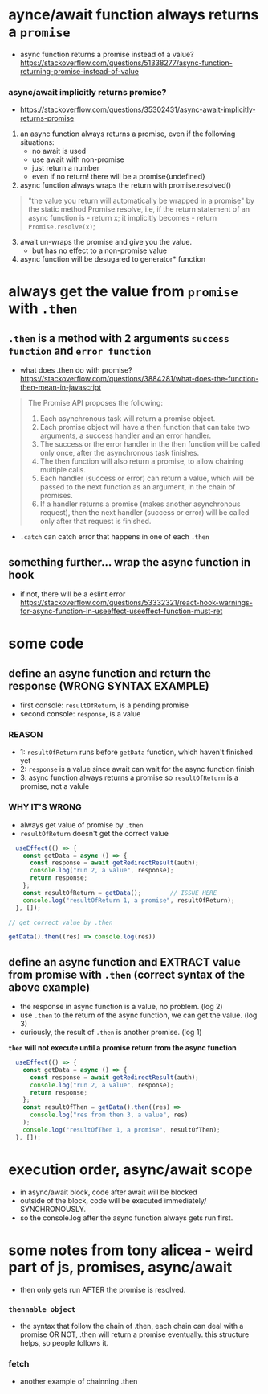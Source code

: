 # aynce/await function always returns a `promise`
- async function returns a promise instead of a value? <br/>
https://stackoverflow.com/questions/51338277/async-function-returning-promise-instead-of-value

### async/await implicitly returns promise?
- https://stackoverflow.com/questions/35302431/async-await-implicitly-returns-promise

1. an async function always returns a promise, even if the following situations:
    - no await is used
    - use await with non-promise
    - just return a number
    - even if no return! there will be a promise{undefined}
2. async function always wraps the return with promise.resolved()

> "the value you return will automatically be wrapped in a promise" by the static method Promise.resolve, i.e, if the return statement of an async function is - return x; it implicitly becomes - return `Promise.resolve(x)`;


3. await un-wraps the promise and give you the value.
    - but has no effect to a non-promise value
4. async function will be desugared to generator* function

# always get the value from `promise` with `.then`

## `.then` is a method with 2 arguments `success function` and `error function`
- what does .then do with promise?        
https://stackoverflow.com/questions/3884281/what-does-the-function-then-mean-in-javascript
> The Promise API proposes the following:
> 1. Each asynchronous task will return a promise object.          <br/> 
> 2. Each promise object will have a then function that can take two arguments, a success handler and an error handler. <br/>
> 3. The success or the error handler in the then function will be called only once, after the asynchronous task finishes.  <br/>
> 4. The then function will also return a promise, to allow chaining multiple calls.  <br/>
> 5. Each handler (success or error) can return a value, which will be passed to the next function as an argument, in the chain of promises.  <br/>
> 6. If a handler returns a promise (makes another asynchronous request), then the next handler (success or error) will be called only after that request is finished.

- `.catch` can catch error that happens in one of each `.then`

## something further... wrap the async function in hook 
- if not, there will be a eslint error    
https://stackoverflow.com/questions/53332321/react-hook-warnings-for-async-function-in-useeffect-useeffect-function-must-ret

# some code

## define an async function and return the response (WRONG SYNTAX EXAMPLE)
- first console: `resultOfReturn`, is a pending promise
- second console: `response`, is a value

### REASON
- 1: `resultOfReturn` runs before `getData` function, which haven't finished yet
- 2: `response` is a value since await can wait for the async function finish
- 3: async function always returns a promise so `resultOfReturn` is a promise, not a valule

### WHY IT'S WRONG
- always get value of promise by `.then`
- `resultOfReturn` doesn't get the correct value

```js
  useEffect(() => {
    const getData = async () => {
      const response = await getRedirectResult(auth);
      console.log("run 2, a value", response);
      return response;
    };
    const resultOfReturn = getData();        // ISSUE HERE
    console.log("resultOfReturn 1, a promise", resultOfReturn);
  }, []);

// get correct value by .then

getData().then((res) => console.log(res))
```

## define an async function and EXTRACT value from promise with `.then` (correct syntax of the above example)
- the response in async function is a value, no problem. (log 2)
- use `.then` to the return of the async function, we can get the value. (log 3)
- curiously, the result of `.then` is another promise. (log 1)

**`then` will not execute until a promise return from the async function** 

```js
  useEffect(() => {
    const getData = async () => {
      const response = await getRedirectResult(auth);
      console.log("run 2, a value", response);
      return response;
    };
    const resultOfThen = getData().then((res) =>
      console.log("res from then 3, a value", res)
    );
    console.log("resultOfThen 1, a promise", resultOfThen);
  }, []);

```

# execution order, async/await scope
- in async/await block, code after await will be blocked
- outside of the block, code will be executed immediately/ SYNCHRONOUSLY.
- so the console.log after the async function always gets run first.


# some notes from tony alicea - weird part of js, promises, async/await
- then only gets run AFTER the promise is resolved.

### `thennable object`
- the syntax that follow the chain of .then, each chain can deal with a promise OR NOT, .then will return a promise eventually. this structure helps, so people follows it. 

### fetch
- another example of chainning .then
